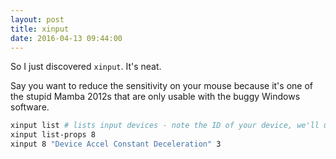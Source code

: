 ```yaml
---
layout: post
title: xinput
date: 2016-04-13 09:44:00
---
```


So I just discovered `xinput`. It's neat.

Say you want to reduce the sensitivity on your mouse because it's one of the stupid Mamba 2012s that are only usable with the buggy Windows software.

```bash
xinput list # lists input devices - note the ID of your device, we'll use '8'
xinput list-props 8
xinput 8 "Device Accel Constant Deceleration" 3
```
